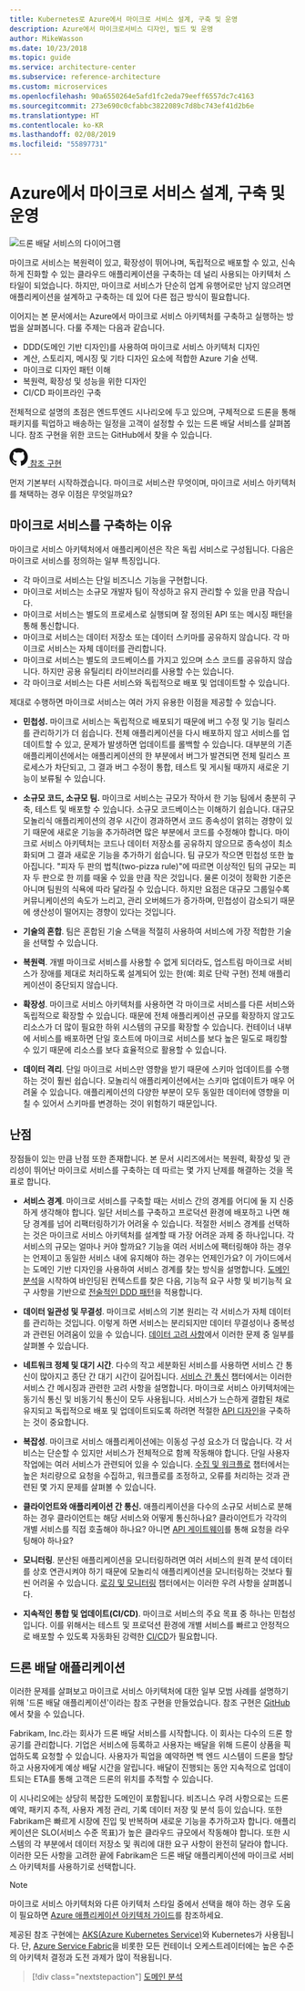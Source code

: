 ```yaml
---
title: Kubernetes로 Azure에서 마이크로 서비스 설계, 구축 및 운영
description: Azure에서 마이크로서비스 디자인, 빌드 및 운영
author: MikeWasson
ms.date: 10/23/2018
ms.topic: guide
ms.service: architecture-center
ms.subservice: reference-architecture
ms.custom: microservices
ms.openlocfilehash: 90a6550264e5afd1fc2eda79eeff6557dc7c4163
ms.sourcegitcommit: 273e690c0cfabbc3822089c7d8bc743ef41d2b6e
ms.translationtype: HT
ms.contentlocale: ko-KR
ms.lasthandoff: 02/08/2019
ms.locfileid: "55897731"
---
```

# <a name="designing-building-and-operating-microservices-on-azure"></a>Azure에서 마이크로 서비스 설계, 구축 및 운영

![드론 배달 서비스의 다이어그램](./images/drone.svg)

마이크로 서비스는 복원력이 있고, 확장성이 뛰어나며, 독립적으로 배포할 수 있고, 신속하게 진화할 수 있는 클라우드 애플리케이션을 구축하는 데 널리 사용되는 아키텍처 스타일이 되었습니다. 하지만, 마이크로 서비스가 단순히 업계 유행어로만 남지 않으려면 애플리케이션을 설계하고 구축하는 데 있어 다른 접근 방식이 필요합니다.

이어지는 본 문서에서는 Azure에서 마이크로 서비스 아키텍처를 구축하고 실행하는 방법을 살펴봅니다. 다룰 주제는 다음과 같습니다.

- DDD(도메인 기반 디자인)를 사용하여 마이크로 서비스 아키텍처 디자인
- 계산, 스토리지, 메시징 및 기타 디자인 요소에 적합한 Azure 기술 선택.
- 마이크로 디자인 패턴 이해
- 복원력, 확장성 및 성능을 위한 디자인
- CI/CD 파이프라인 구축

전체적으로 설명의 초점은 엔드투엔드 시나리오에 두고 있으며, 구체적으로 드론을 통해 패키지를 픽업하고 배송하는 일정을 고객이 설정할 수 있는 드론 배달 서비스를 살펴봅니다. 참조 구현을 위한 코드는 GitHub에서 찾을 수 있습니다.

[![GitHub](../_images/github.png) 참조 구현][drone-ri]

먼저 기본부터 시작하겠습니다. 마이크로 서비스란 무엇이며, 마이크로 서비스 아키텍처를 채택하는 경우 이점은 무엇일까요?

<!-- markdownlint-disable MD026 -->

## <a name="why-build-microservices"></a>마이크로 서비스를 구축하는 이유

<!-- markdownlint-enable MD026 -->

마이크로 서비스 아키텍처에서 애플리케이션은 작은 독립 서비스로 구성됩니다. 다음은 마이크로 서비스를 정의하는 일부 특징입니다.

- 각 마이크로 서비스는 단일 비즈니스 기능을 구현합니다.
- 마이크로 서비스는 소규모 개발자 팀이 작성하고 유지 관리할 수 있을 만큼 작습니다.
- 마이크로 서비스는 별도의 프로세스로 실행되며 잘 정의된 API 또는 메시징 패턴을 통해 통신합니다.
- 마이크로 서비스는 데이터 저장소 또는 데이터 스키마를 공유하지 않습니다. 각 마이크로 서비스는 자체 데이터를 관리합니다.
- 마이크로 서비스는 별도의 코드베이스를 가지고 있으며 소스 코드를 공유하지 않습니다. 하지만 공용 유틸리티 라이브러리를 사용할 수는 있습니다.
- 각 마이크로 서비스는 다른 서비스와 독립적으로 배포 및 업데이트할 수 있습니다.

제대로 수행하면 마이크로 서비스는 여러 가지 유용한 이점을 제공할 수 있습니다.

- **민첩성.** 마이크로 서비스는 독립적으로 배포되기 때문에 버그 수정 및 기능 릴리스를 관리하기가 더 쉽습니다. 전체 애플리케이션을 다시 배포하지 않고 서비스를 업데이트할 수 있고, 문제가 발생하면 업데이트를 롤백할 수 있습니다. 대부분의 기존 애플리케이션에서는 애플리케이션의 한 부분에서 버그가 발견되면 전체 릴리스 프로세스가 차단되고, 그 결과 버그 수정이 통합, 테스트 및 게시될 때까지 새로운 기능이 보류될 수 있습니다.

- **소규모 코드, 소규모 팀.** 마이크로 서비스는 규모가 작아서 한 기능 팀에서 충분히 구축, 테스트 및 배포할 수 있습니다. 소규모 코드베이스는 이해하기 쉽습니다. 대규모 모놀리식 애플리케이션의 경우 시간이 경과하면서 코드 종속성이 얽히는 경향이 있기 때문에 새로운 기능을 추가하려면 많은 부분에서 코드를 수정해야 합니다. 마이크로 서비스 아키텍처는 코드나 데이터 저장소를 공유하지 않으므로 종속성이 최소화되며 그 결과 새로운 기능을 추가하기 쉽습니다. 팀 규모가 작으면 민첩성 또한 높아집니다. "피자 두 판의 법칙(two-pizza rule)"에 따르면 이상적인 팀의 규모는 피자 두 판으로 한 끼를 때울 수 있을 만큼 작은 것입니다. 물론 이것이 정확한 기준은 아니며 팀원의 식욕에 따라 달라질 수 있습니다. 하지만 요점은 대규모 그룹일수록 커뮤니케이션의 속도가 느리고, 관리 오버헤드가 증가하며, 민첩성이 감소되기 때문에 생산성이 떨어지는 경향이 있다는 것입니다.

- **기술의 혼합**. 팀은 혼합된 기술 스택을 적절히 사용하여 서비스에 가장 적합한 기술을 선택할 수 있습니다.

- **복원력**. 개별 마이크로 서비스를 사용할 수 없게 되더라도, 업스트림 마이크로 서비스가 장애를 제대로 처리하도록 설계되어 있는 한(예: 회로 단락 구현) 전체 애플리케이션이 중단되지 않습니다.

- **확장성**. 마이크로 서비스 아키텍처를 사용하면 각 마이크로 서비스를 다른 서비스와 독립적으로 확장할 수 있습니다. 때문에 전체 애플리케이션 규모를 확장하지 않고도 리소스가 더 많이 필요한 하위 시스템의 규모를 확장할 수 있습니다. 컨테이너 내부에 서비스를 배포하면 단일 호스트에 마이크로 서비스를 보다 높은 밀도로 패킹할 수 있기 때문에 리소스를 보다 효율적으로 활용할 수 있습니다.

- **데이터 격리**. 단일 마이크로 서비스만 영향을 받기 때문에 스키마 업데이트를 수행하는 것이 훨씬 쉽습니다. 모놀리식 애플리케이션에서는 스키마 업데이트가 매우 어려울 수 있습니다. 애플리케이션의 다양한 부분이 모두 동일한 데이터에 영향을 미칠 수 있어서 스키마를 변경하는 것이 위험하기 때문입니다.

## <a name="no-free-lunch"></a>난점

장점들이 있는 만큼 난점 또한 존재합니다. 본 문서 시리즈에서는 복원력, 확장성 및 관리성이 뛰어난 마이크로 서비스를 구축하는 데 따르는 몇 가지 난제를 해결하는 것을 목표로 합니다.

- **서비스 경계**. 마이크로 서비스를 구축할 때는 서비스 간의 경계를 어디에 둘 지 신중하게 생각해야 합니다. 일단 서비스를 구축하고 프로덕션 환경에 배포하고 나면 해당 경계를 넘어 리팩터링하기가 어려울 수 있습니다. 적절한 서비스 경계를 선택하는 것은 마이크로 서비스 아키텍처를 설계할 때 가장 어려운 과제 중 하나입니다. 각 서비스의 규모는 얼마나 커야 할까요? 기능을 여러 서비스에 팩터링해야 하는 경우는 언제이고 동일한 서비스 내에 유지해야 하는 경우는 언제인가요? 이 가이드에서는 도메인 기반 디자인을 사용하여 서비스 경계를 찾는 방식을 설명합니다. [도메인 분석](./domain-analysis.md)을 시작하여 바인딩된 컨텍스트를 찾은 다음, 기능적 요구 사항 및 비기능적 요구 사항을 기반으로 [전술적인 DDD 패턴](./microservice-boundaries.md)을 적용합니다.

- **데이터 일관성 및 무결성**. 마이크로 서비스의 기본 원리는 각 서비스가 자체 데이터를 관리하는 것입니다. 이렇게 하면 서비스는 분리되지만 데이터 무결성이나 중복성과 관련된 어려움이 있을 수 있습니다. [데이터 고려 사항](./data-considerations.md)에서 이러한 문제 중 일부를 살펴볼 수 있습니다.

- **네트워크 정체 및 대기 시간**. 다수의 작고 세분화된 서비스를 사용하면 서비스 간 통신이 많아지고 종단 간 대기 시간이 길어집니다. [서비스 간 통신](./interservice-communication.md) 챕터에서는 이러한 서비스 간 메시징과 관련한 고려 사항을 설명합니다. 마이크로 서비스 아키텍처에는 동기식 통신 및 비동기식 통신이 모두 사용됩니다. 서비스가 느슨하게 결합된 채로 유지되고 독립적으로 배포 및 업데이트되도록 하려면 적절한 [API 디자인](./api-design.md)을 구축하는 것이 중요합니다.

- **복잡성**. 마이크로 서비스 애플리케이션에는 이동성 구성 요소가 더 많습니다. 각 서비스는 단순할 수 있지만 서비스가 전체적으로 함께 작동해야 합니다. 단일 사용자 작업에는 여러 서비스가 관련되어 있을 수 있습니다. [수집 및 워크플로](./ingestion-workflow.md) 챕터에서는 높은 처리량으로 요청을 수집하고, 워크플로를 조정하고, 오류를 처리하는 것과 관련된 몇 가지 문제를 살펴볼 수 있습니다.

- **클라이언트와 애플리케이션 간 통신.**  애플리케이션을 다수의 소규모 서비스로 분해하는 경우 클라이언트는 해당 서비스와 어떻게 통신하나요? 클라이언트가 각각의 개별 서비스를 직접 호출해야 하나요? 아니면 [API 게이트웨이](./gateway.md)를 통해 요청을 라우팅해야 하나요?

- **모니터링**. 분산된 애플리케이션을 모니터링하려면 여러 서비스의 원격 분석 데이터를 상호 연관시켜야 하기 때문에 모놀리식 애플리케이션을 모니터링하는 것보다 훨씬 어려울 수 있습니다. [로깅 및 모니터링](./logging-monitoring.md) 챕터에서는 이러한 우려 사항을 살펴봅니다.

- **지속적인 통합 및 업데이트(CI/CD)**. 마이크로 서비스의 주요 목표 중 하나는 민첩성입니다. 이를 위해서는 테스트 및 프로덕션 환경에 개별 서비스를 빠르고 안정적으로 배포할 수 있도록 자동화된 강력한 [CI/CD](./ci-cd.md)가 필요합니다.

## <a name="the-drone-delivery-application"></a>드론 배달 애플리케이션

이러한 문제를 살펴보고 마이크로 서비스 아키텍처에 대한 일부 모범 사례를 설명하기 위해 '드론 배달 애플리케이션'이라는 참조 구현을 만들었습니다. 참조 구현은 [GitHub][drone-ri]에서 찾을 수 있습니다.

Fabrikam, Inc.라는 회사가 드론 배달 서비스를 시작합니다. 이 회사는 다수의 드론 항공기를 관리합니다. 기업은 서비스에 등록하고 사용자는 배달을 위해 드론이 상품을 픽업하도록 요청할 수 있습니다. 사용자가 픽업을 예약하면 백 엔드 시스템이 드론을 할당하고 사용자에게 예상 배달 시간을 알립니다. 배달이 진행되는 동안 지속적으로 업데이트되는 ETA를 통해 고객은 드론의 위치를 추적할 수 있습니다.

이 시나리오에는 상당히 복잡한 도메인이 포함됩니다. 비즈니스 우려 사항으로는 드론 예약, 패키지 추적, 사용자 계정 관리, 기록 데이터 저장 및 분석 등이 있습니다. 또한 Fabrikam은 빠르게 시장에 진입 및 반복하며 새로운 기능을 추가하고자 합니다. 애플리케이션은 SLO(서비스 수준 목표)가 높은 클라우드 규모에서 작동해야 합니다. 또한 시스템의 각 부분에서 데이터 저장소 및 쿼리에 대한 요구 사항이 완전히 달라야 합니다. 이러한 모든 사항을 고려한 끝에 Fabrikam은 드론 배달 애플리케이션에 마이크로 서비스 아키텍처를 사용하기로 선택합니다.

> [!NOTE]
> 마이크로 서비스 아키텍처와 다른 아키텍처 스타일 중에서 선택을 해야 하는 경우 도움이 필요하면 [Azure 애플리케이션 아키텍처 가이드](../guide/index.md)를 참조하세요.

제공된 참조 구현에는 [AKS(Azure Kubernetes Service)](/azure/aks/)와 Kubernetes가 사용됩니다. 단, [Azure Service Fabric](/azure/service-fabric/)을 비롯한 모든 컨테이너 오케스트레이터에는 높은 수준의 아키텍처 결정과 도전 과제가 많이 적용됩니다.

> [!div class="nextstepaction"]
> [도메인 분석](./domain-analysis.md)

<!-- links -->

[drone-ri]: https://github.com/mspnp/microservices-reference-implementation
